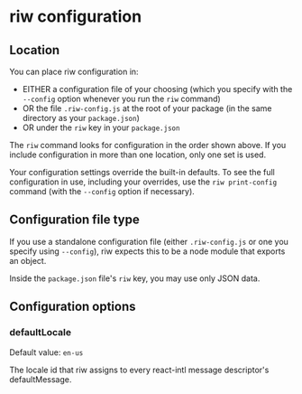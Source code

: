 # riw configuration

## Location

You can place riw configuration in:

- EITHER a configuration file of your choosing (which you specify with the `--config` option whenever you run the `riw` command)
- OR the file `.riw-config.js` at the root of your package (in the same directory as your `package.json`)
- OR under the `riw` key in your `package.json`

The `riw` command looks for configuration in the order shown above. If you include configuration in more than one location, only one set is used.

Your configuration settings override the built-in defaults. To see the full configuration in use, including your overrides, use the `riw print-config` command (with the `--config` option if necessary).


## Configuration file type

If you use a standalone configuration file (either `.riw-config.js` or one you specify using `--config`), riw expects this to be a node module that exports an object.

Inside the `package.json` file's `riw` key, you may use only JSON data.


## Configuration options

### defaultLocale

Default value: `en-us`

The locale id that riw assigns to every react-intl message descriptor's defaultMessage.
